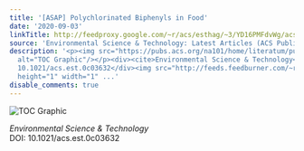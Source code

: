 ```yaml
---
title: '[ASAP] Polychlorinated Biphenyls in Food'
date: '2020-09-03'
linkTitle: http://feedproxy.google.com/~r/acs/esthag/~3/YD16PMFdvWg/acs.est.0c03632
source: 'Environmental Science & Technology: Latest Articles (ACS Publications)'
description: '<p><img src="https://pubs.acs.org/na101/home/literatum/publisher/achs/journals/content/esthag/0/esthag.ahead-of-print/acs.est.0c03632/20200903/images/medium/es0c03632_0006.gif"
  alt="TOC Graphic"/></p><div><cite>Environmental Science & Technology</cite></div><div>DOI:
  10.1021/acs.est.0c03632</div><img src="http://feeds.feedburner.com/~r/acs/esthag/~4/YD16PMFdvWg"
  height="1" width="1" ...'
disable_comments: true
---
```

<p><img src="https://pubs.acs.org/na101/home/literatum/publisher/achs/journals/content/esthag/0/esthag.ahead-of-print/acs.est.0c03632/20200903/images/medium/es0c03632_0006.gif" alt="TOC Graphic"/></p><div><cite>Environmental Science & Technology</cite></div><div>DOI: 10.1021/acs.est.0c03632</div><img src="http://feeds.feedburner.com/~r/acs/esthag/~4/YD16PMFdvWg" height="1" width="1" ...